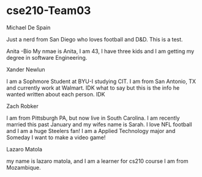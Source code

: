 # cse210-Team03

Michael De Spain

Just a nerd from San Diego who loves football and D&D. This is a test.

Anita -Bio 
My nmae is Anita, I am 43, I have three kids and I am getting my degree in software Engineering.


Xander Newlun

I am a Sophmore Student at BYU-I studying CIT. I am from San Antonio, TX and currently work at Walmart. IDK what to say but this is the info he wanted written about each person. IDK


Zach Robker

I am from Pittsburgh PA, but now live in South Carolina. I am recently married this past January and my wifes name is Sarah.
I love NFL football and I am a huge Steelers fan! I am a Applied Technology major and Someday I want to make a video game!


Lazaro Matola

my name is lazaro matola, and I am a learner for cs210 course
I am from Mozambique.
